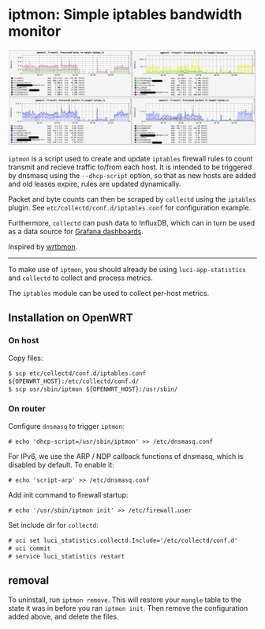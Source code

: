 # iptmon: Simple iptables bandwidth monitor

![graph](./graph.png)

`iptmon` is a script used to create and update `iptables` firewall rules to count transmit and recieve traffic to/from each host. It is intended to be triggered by dnsmasq using the `--dhcp-script` option, so that as new hosts are added and old leases expire, rules are updated dynamically.

Packet and byte counts can then be scraped by `collectd` using the `iptables` plugin. See `etc/collectd/conf.d/iptables.conf` for configuration example.

Furthermore, `collectd` can push data to InfluxDB, which can in turn be used as a data source for [Grafana dashboards](https://github.com/oofnikj/docker-openwrt/tree/master/monitoring).

Inspired by [wrtbmon](https://github.com/pyrovski/wrtbwmon).

---

To make use of `iptmon`, you should already be using `luci-app-statistics` and `collectd` to collect and process metrics.

The `iptables` module can be used to collect per-host metrics.


## Installation on OpenWRT

### On host
Copy files:
```
$ scp etc/collectd/conf.d/iptables.conf ${OPENWRT_HOST}:/etc/collectd/conf.d/
$ scp usr/sbin/iptmon ${OPENWRT_HOST}:/usr/sbin/
```

### On router

Configure `dnsmasq` to trigger `iptmon`:
```
# echo 'dhcp-script=/usr/sbin/iptmon' >> /etc/dnsmasq.conf
```

For IPv6, we use the ARP / NDP callback functions of dnsmasq, which is disabled by default. To enable it:
```
# echo 'script-arp' >> /etc/dnsmasq.conf
```

Add init command to firewall startup:
```
# echo '/usr/sbin/iptmon init' >> /etc/firewall.user
```

Set include dir for `collectd`:
```
# uci set luci_statistics.collectd.Include='/etc/collectd/conf.d'
# uci commit
# service luci_statistics restart
```

## removal
To uninstall, run `iptmon remove`. This will restore your `mangle` table to the state it was in before you ran `iptmon init`. Then remove the configuration added above, and delete the files.